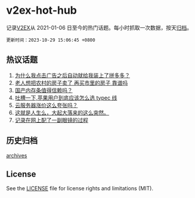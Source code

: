 # v2ex-hot-hub

 记录[V2EX](https://www.v2ex.com/)从 2021-01-06 日至今的热门话题。每小时抓取一次数据，按天[归档](archives)。

`更新时间：2023-10-29 15:06:45 +0800`

## 热议话题

1. [为什么我点击广告之后自动就给我装上了拼多多？](https://www.v2ex.com/t/986359)
1. [老人想把农村的房子卖了 再买市里的房子 靠谱吗](https://www.v2ex.com/t/986266)
1. [国产内存条值得信赖吗？](https://www.v2ex.com/t/986365)
1. [吐槽一下,苹果用户到底应该怎么选 typec 线](https://www.v2ex.com/t/986262)
1. [云服务器涨价这么夸张吗？](https://www.v2ex.com/t/986264)
1. [这就是人生么，大起大落来的这么突然。](https://www.v2ex.com/t/986273)
1. [记录在网上配了一副眼镜的过程](https://www.v2ex.com/t/986377)

## 历史归档

[archives](archives)

## License

See the [LICENSE](LICENSE) file for license rights and limitations (MIT).
